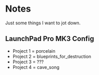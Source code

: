 # Notes

Just some things I want to jot down.

## LaunchPad Pro MK3 Config

- Project 1 = porcelain
- Project 2 = blueprints_for_destruction
- Project 3 = ???
- Project 4 = cave_song
